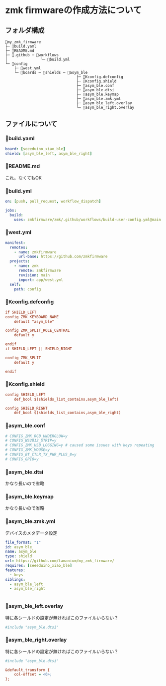 # zmk firmwareの作成方法について
## フォルダ構成
```
📁my_zmk_firmware
├─ 📄build.yaml
├─ 📄README.md
├─ 📁.github ─ 📁workflows
│               └─ 📄build.yml
└─ 📁config
    ├─ 📄west.yml
    └─ 📁boards ─ 📁shields ─ 📁asym_ble
                                ├─ 📄Kconfig.defconfig
                                ├─ 📄Kconfig.shield
                                ├─ 📄asym_ble.conf
                                ├─ 📄asym_ble.dtsi
                                ├─ 📄asym_ble.keymap
                                ├─ 📄asym_ble.zmk.yml
                                ├─ 📄asym_ble_left.overlay
                                └─ 📄asym_ble_right.overlay
```
## ファイルについて

### 📄build.yaml
```yaml
board: [seeeduino_xiao_ble]
shield: [asym_ble_left, asym_ble_right]
```
### 📄README.md
これ。なくてもOK<br>
### 📄build.yml
```yml
on: [push, pull_request, workflow_dispatch]

jobs:
  build:
    uses: zmkfirmware/zmk/.github/workflows/build-user-config.yml@main
```
### 📄west.yml
```yml
manifest:
  remotes:
    - name: zmkfirmware
      url-base: https://github.com/zmkfirmware
  projects:
    - name: zmk
      remote: zmkfirmware
      revision: main
      import: app/west.yml
  self:
    path: config
```
### 📄Kconfig.defconfig
```ini
if SHIELD_LEFT
config ZMK_KEYBOARD_NAME
	default "asym_ble"

config ZMK_SPLIT_ROLE_CENTRAL
	default y

endif
if SHIELD_LEFT || SHIELD_RIGHT

config ZMK_SPLIT
	default y

endif
```
### 📄Kconfig.shield
```ini
config SHIELD_LEFT
	def_bool $(shields_list_contains,asym_ble_left)

config SHIELD_RIGHT
	def_bool $(shields_list_contains,asym_ble_right)
```
### 📄asym_ble.conf
```ini
# CONFIG_ZMK_RGB_UNDERGLOW=y
# CONFIG_WS2812_STRIP=y
# CONFIG_ZMK_USB_LOGGING=y # caused some issues with keys repeating
# CONFIG_ZMK_MOUSE=y
# CONFIG_BT_CTLR_TX_PWR_PLUS_8=y
# CONFIG_GPIO=y
```
### 📄asym_ble.dtsi
かなり長いので省略<br>
### 📄asym_ble.keymap
かなり長いので省略<br>
### 📄asym_ble.zmk.yml
デバイスのメタデータ設定<br>
```yml
file_format: "1"
id: asym_ble
name: asym_ble
type: shield
url: https://github.com/tamanium/my_zmk_firmware/
requires: [seeeduino_xiao_ble]
features:
  - keys
siblings:
  - asym_ble_left
  - asym_ble_right
  
```
### 📄asym_ble_left.overlay
特に各シールドの設定が無ければこのファイルいらない？
```ini
#include "asym_ble.dtsi"
```
### 📄asym_ble_right.overlay
特に各シールドの設定が無ければこのファイルいらない？
```ini
#include "asym_ble.dtsi"

&default_transform {
	col-offset = <6>;
};
```
